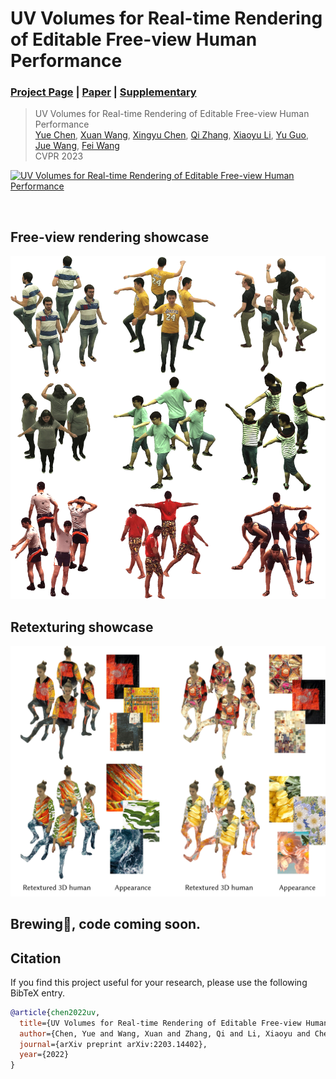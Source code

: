 # UV Volumes for Real-time Rendering of Editable Free-view Human Performance
### [Project Page](https://fanegg.github.io/UV-Volumes) | [Paper](https://arxiv.org/pdf/2203.14402) | [Supplementary](https://fanegg.github.io/UV-Volumes/files/UV_Volumes_Supplementary_Material.pdf)

> UV Volumes for Real-time Rendering of Editable Free-view Human Performance  
> [Yue Chen](https://fanegg.github.io/), [Xuan Wang](https://xuanwangvc.github.io/), [Xingyu Chen](http://rover-xingyu.github.io/), [Qi Zhang](https://qzhang-cv.github.io/), [Xiaoyu Li](https://xiaoyu258.github.io/), [Yu Guo](https://yuguo-xjtu.github.io/), [Jue Wang](https://juewang725.github.io/), [Fei Wang](http://www.aiar.xjtu.edu.cn/info/1046/1242.htm)  
> CVPR 2023

<!-- ![Teaser image](assets/teaser.jpg)

Abstract: *Neural volume rendering enables photo-realistic renderings of a human performer in free-view, a critical task in immersive VR/AR applications. But the practice is severely limited by high computational costs in the rendering process. To solve this problem, we propose the UV Volumes, a new approach that can render an editable free-view video of a human performer in real-time. It separates the high-frequency (i.e., non-smooth) human appearance from the 3D volume, and encodes them into 2D neural texture stacks (NTS). The smooth UV volumes allow much smaller and shallower neural networks to obtain densities and texture coordinates in 3D while capturing detailed appearance in 2D NTS. For editability, the mapping between the parameterized human model and the smooth texture coordinates allows us a better generalization on novel poses and shapes. Furthermore, the use of NTS enables interesting applications, e.g., retexturing. Extensive experiments on CMU Panoptic, ZJU Mocap, and H36M datasets show that our model can render 960 x 540 images in 30FPS on average with comparable photo-realism to state-of-the-art methods.* -->

<!-- ![demo_vid](assets/demo.gif) -->

[![UV Volumes for Real-time Rendering of Editable Free-view Human Performance](https://res.cloudinary.com/marcomontalbano/image/upload/v1677854982/video_to_markdown/images/youtube--v3PsN-rMAUw-c05b58ac6eb4c4700831b2b3070cd403.jpg)](https://www.youtube.com/watch?v=v3PsN-rMAUw "UV Volumes for Real-time Rendering of Editable Free-view Human Performance")

<br/>

<!-- ## More editable free-view human performance
### We decompose the dynamic human into 3D _UV volumes_ and 2D _Neural Texture Stacks(NTS)_.
![iuv](assets/iuv.jpg)-->
## Free-view rendering showcase
![dy360](assets/dy360.jpg)
<!-- ### Reshaping showcase
 ![reshape](assets/reshape.jpg) -->
## Retexturing showcase
![retexture](assets/retexture.jpg)
<!-- ![retexture2](assets/retexture2.jpg) -->

## Brewing🍺, code coming soon.
## Citation

If you find this project useful for your research, please use the following BibTeX entry.

```bibtex
@article{chen2022uv,
  title={UV Volumes for Real-time Rendering of Editable Free-view Human Performance},
  author={Chen, Yue and Wang, Xuan and Zhang, Qi and Li, Xiaoyu and Chen, Xingyu and Guo, Yu and Wang, Jue and Wang, Fei},
  journal={arXiv preprint arXiv:2203.14402},
  year={2022}
}
```

